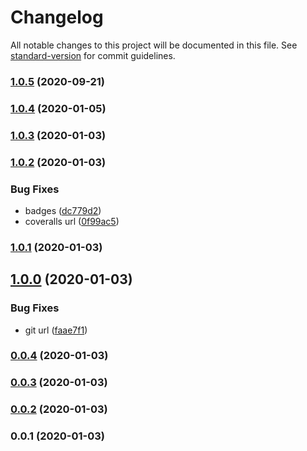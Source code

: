 # Changelog

All notable changes to this project will be documented in this file. See [standard-version](https://github.com/conventional-changelog/standard-version) for commit guidelines.

### [1.0.5](https://github.com/kikobeats/cold-start/compare/v1.0.3...v1.0.5) (2020-09-21)

### [1.0.4](https://github.com/kikobeats/cold-start/compare/v1.0.3...v1.0.4) (2020-01-05)

### [1.0.3](https://github.com/kikobeats/cold-start/compare/v1.0.2...v1.0.3) (2020-01-03)

### [1.0.2](https://github.com/kikobeats/cold-start/compare/v1.0.1...v1.0.2) (2020-01-03)


### Bug Fixes

* badges ([dc779d2](https://github.com/kikobeats/cold-start/commit/dc779d23dc642f289f419abf5df5e28830f3135c))
* coveralls url ([0f99ac5](https://github.com/kikobeats/cold-start/commit/0f99ac59c8cdfe995482b852a08e3893ebcb01ae))

### [1.0.1](https://github.com/kikobeats/cold-start/compare/v0.0.5...v1.0.1) (2020-01-03)

## [1.0.0](https://github.com/kikobeats/cold-start/compare/v0.0.4...v1.0.0) (2020-01-03)

### Bug Fixes

* git url ([faae7f1](https://github.com/kikobeats/cold-start/commit/faae7f1053f9060fe68a4c2b9928b7175b89c1a5))

### [0.0.4](http://github.com///compare/v0.0.3...v0.0.4) (2020-01-03)

### [0.0.3](http://github.com///compare/v0.0.2...v0.0.3) (2020-01-03)

### [0.0.2](http://github.com///compare/v0.0.1...v0.0.2) (2020-01-03)

### 0.0.1 (2020-01-03)
